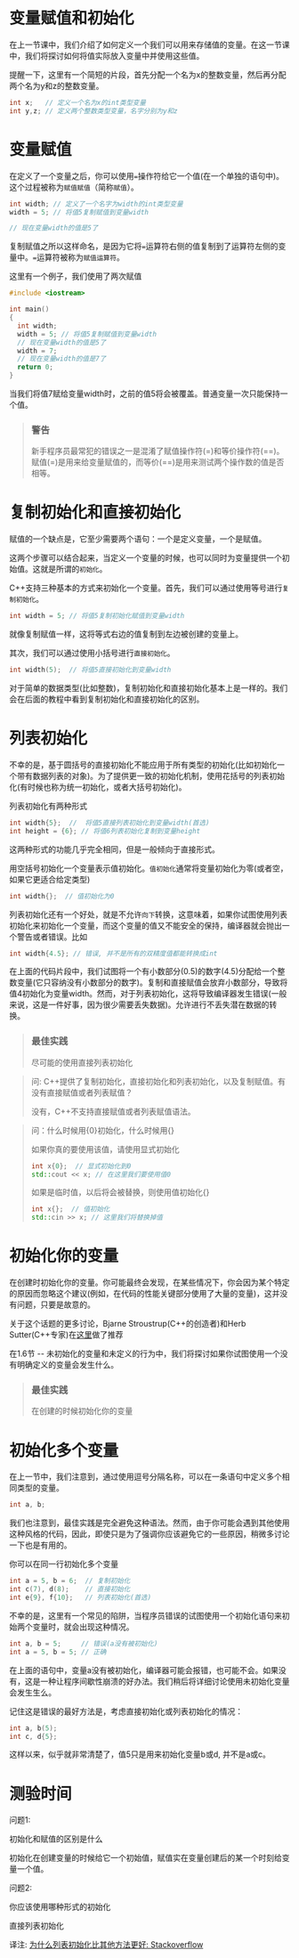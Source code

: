 # 变量赋值和初始化

在上一节课中，我们介绍了如何定义一个我们可以用来存储值的变量。在这一节课中，我们将探讨如何将值实际放入变量中并使用这些值。

提醒一下，这里有一个简短的片段，首先分配一个名为x的整数变量，然后再分配两个名为y和z的整数变量。

```c++
int x;   // 定义一个名为x的int类型变量
int y,z; // 定义两个整数类型变量，名字分别为y和z
```

# 变量赋值

在定义了一个变量之后，你可以使用`=`操作符给它一个值(在一个单独的语句中)。这个过程被称为`赋值赋值`（简称`赋值`）。

```c++
int width; // 定义了一个名字为width的int类型变量
width = 5; // 将值5复制赋值到变量width

// 现在变量width的值是5了
```

复制赋值之所以这样命名，是因为它将`=`运算符右侧的值复制到了运算符左侧的变量中。`=`运算符被称为`赋值运算符`。

这里有一个例子，我们使用了两次赋值

```c++
#include <iostream>

int main()
{
  int width;
  width = 5; // 将值5复制赋值到变量width
  // 现在变量width的值是5了
  width = 7;
  // 现在变量width的值是7了
  return 0;
}
```

当我们将值7赋给变量width时，之前的值5将会被覆盖。普通变量一次只能保持一个值。

> ### 警告
>
> 新手程序员最常犯的错误之一是混淆了赋值操作符(=)和等价操作符(==)。赋值(=)是用来给变量赋值的，而等价(==)是用来测试两个操作数的值是否相等。

# 复制初始化和直接初始化

赋值的一个缺点是，它至少需要两个语句：一个是定义变量，一个是赋值。

这两个步骤可以结合起来，当定义一个变量的时候，也可以同时为变量提供一个初始值。这就是所谓的`初始化`。

C++支持三种基本的方式来初始化一个变量。首先，我们可以通过使用等号进行`复制初始化`。

```c++
int width = 5; // 将值5复制初始化赋值到变量width
```

就像复制赋值一样，这将等式右边的值复制到左边被创建的变量上。

其次，我们可以通过使用小括号进行`直接初始化`。

```c++
int width(5);  // 将值5直接初始化到变量width
```

对于简单的数据类型(比如整数)，复制初始化和直接初始化基本上是一样的。我们会在后面的教程中看到复制初始化和直接初始化的区别。

# 列表初始化

不幸的是，基于圆括号的直接初始化不能应用于所有类型的初始化(比如初始化一个带有数据列表的对象)。为了提供更一致的初始化机制，使用花括号的列表初始化(有时候也称为统一初始化，或者大括号初始化)。

列表初始化有两种形式

```c++
int width{5};  //  将值5直接列表初始化到变量width(首选)
int height = {6}; // 将值6列表初始化复制到变量height
```

这两种形式的功能几乎完全相同，但是一般倾向于直接形式。

用空括号初始化一个变量表示值初始化。`值初始化`通常将变量初始化为零(或者空，如果它更适合给定类型)

```c++
int width{};  // 值初始化为0
```

列表初始化还有一个好处，就是不允许`向下`转换，这意味着，如果你试图使用列表初始化来初始化一个变量，而这个变量的值又不能安全的保持，编译器就会抛出一个警告或者错误。比如

```c++
int width{4.5}; // 错误, 并不是所有的双精度值都能转换成int
```

在上面的代码片段中，我们试图将一个有小数部分(0.5)的数字(4.5)分配给一个整数变量(它只容纳没有小数部分的数字)。复制和直接赋值会放弃小数部分，导致将值4初始化为变量width。然而，对于列表初始化，这将导致编译器发生错误(一般来说，这是一件好事，因为很少需要丢失数据)。允许进行不丢失潜在数据的转换。

> ### 最佳实践
>
> 尽可能的使用直接列表初始化

> 问: C++提供了复制初始化，直接初始化和列表初始化，以及复制赋值。有没有直接赋值或者列表赋值？
>
> 没有，C++不支持直接赋值或者列表赋值语法。

> 问：什么时候用{0}初始化，什么时候用{}
>
> 如果你真的要使用该值，请使用显式初始化
>
> ```c++
> int x{0};  // 显式初始化到0
> std::cout << x; // 在这里我们要使用值0
> ```
>
> 如果是临时值，以后将会被替换，则使用值初始化{}
>
> ```c++
> int x{};  // 值初始化
> std::cin >> x; // 这里我们将替换掉值
> ```

# 初始化你的变量

在创建时初始化你的变量。你可能最终会发现，在某些情况下，你会因为某个特定的原因而忽略这个建议(例如，在代码的性能关键部分使用了大量的变量)，这并没有问题，只要是故意的。

关于这个话题的更多讨论，Bjarne Stroustrup(C++的创造者)和Herb Sutter(C++专家)在[这里](https://github.com/isocpp/CppCoreGuidelines/blob/master/CppCoreGuidelines.md#es20-always-initialize-an-object)做了推荐

在1.6节 -- 未初始化的变量和未定义的行为中，我们将探讨如果你试图使用一个没有明确定义的变量会发生什么。

> ### 最佳实践
>
> 在创建的时候初始化你的变量

# 初始化多个变量

在上一节中，我们注意到，通过使用逗号分隔名称，可以在一条语句中定义多个相同类型的变量。

```c++
int a, b;
```

我们也注意到，最佳实践是完全避免这种语法。然而，由于你可能会遇到其他使用这种风格的代码，因此，即使只是为了强调你应该避免它的一些原因，稍微多讨论一下也是有用的。

你可以在同一行初始化多个变量

```c++
int a = 5, b = 6;  // 复制初始化
int c(7), d(8);    // 直接初始化
int e{9}, f{10};   // 列表初始化(首选)
```

不幸的是，这里有一个常见的陷阱，当程序员错误的试图使用一个初始化语句来初始两个变量时，就会出现这种情况。

```c++
int a, b = 5;     // 错误(a没有被初始化)
int a = 5, b = 5; // 正确
```

在上面的语句中，变量a没有被初始化，编译器可能会报错，也可能不会。如果没有，这是一种让程序间歇性崩溃的好办法。我们稍后将详细讨论使用未初始化变量会发生生么。

记住这是错误的最好方法是，考虑直接初始化或列表初始化的情况：

```c++
int a, b(5);
int c, d{5};
```

这样以来，似乎就非常清楚了，值5只是用来初始化变量b或d, 并不是a或c。

# 测验时间

问题1:

初始化和赋值的区别是什么

初始化在创建变量的时候给它一个初始值，赋值实在变量创建后的某一个时刻给变量一个值。

问题2:

你应该使用哪种形式的初始化

直接列表初始化

译注: [为什么列表初始化比其他方法更好: Stackoverflow](https://stackoverflow.com/questions/18222926/why-is-list-initialization-using-curly-braces-better-than-the-alternatives)





